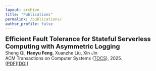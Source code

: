 ```yaml
---
layout: archive
title: "Publications"
permalink: /publications/
author_profile: false
---
```


<!-- {% if site.author.googlescholar %}
  <div class="wordwrap">You can also find my articles on <a href="{{site.author.googlescholar}}">my Google Scholar profile</a>.</div>
{% endif %}

{% include base_path %} -->

<p>
  <b style="font-size: 20px;">Efficient Fault Tolerance for Stateful Serverless Computing with Asymmetric Logging</b><br>
  Sheng Qi, <b>Haoyu Feng</b>, Xuanzhe Liu, Xin Jin<br>
  ACM Transactions on Computer Systems (<a href="https://dl.acm.org/journal/tocs">TOCS</a>), 2025.<br>
  [<a href="https://dl.acm.org/doi/pdf/10.1145/3725985">PDF</a>][<a href="https://doi.org/10.1145/3725985">DOI</a>]
</p>

<!-- New style rendering if publication categories are defined -->
<!-- {% if site.publication_category %}
  {% for category in site.publication_category  %}
    {% assign title_shown = false %}
    {% for post in site.publications reversed %}
      {% if post.category != category[0] %}
        {% continue %}
      {% endif %}
      {% unless title_shown %}
        <h2>{{ category[1].title }}</h2><hr />
        {% assign title_shown = true %}
      {% endunless %}
      {% include archive-single.html %}
    {% endfor %}
  {% endfor %}
{% else %}
  {% for post in site.publications reversed %}
    {% include archive-single.html %}
  {% endfor %}
{% endif %} -->



